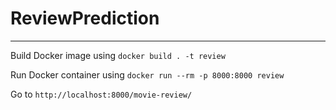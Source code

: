 # ReviewPrediction

____

Build Docker image using `docker build . -t review`

Run Docker container using `docker run --rm -p 8000:8000 review`

Go to `http://localhost:8000/movie-review/`

